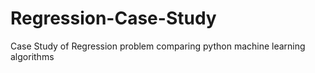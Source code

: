 # Regression-Case-Study
Case Study of Regression problem comparing python machine learning algorithms
